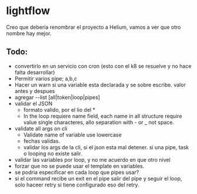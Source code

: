 # lightflow

Creo que debería renombrar el proyecto a Helium, vamos a ver que otro nombre hay mejor.

## Todo:

- convertirlo en un servicio con cron (esto con el k8 se resuelve y no hace falta desarrollar)
- Permitir varios pipe; a,b,c
- Hacer un warn si una variable esta declarada y se sobre escribe. valor antes y despues
- agregar --list [all|token|loop|pipes]
- validar el JSON
	- formato valido, por el lio del *
	- In the loop requiere name field, each name in all structure require value single characteres, allo separation with - or _ not space.
- validate all args on cli
	- Validate name of variable use lowercase
	- fechas validas.
	- validar los args de la cli, si el json esta mal detener. si una pipe, task o looping no existe salir.
- validar las variables por loop, y no me acuerdo en que otro nivel
- forzar que no se puede usar el template en variables.
- se podria especificar en cada loop que pipes usar?
- si el command recibe un exit en el pipe salir del pipe y seguir el loop, solo haceer retry si tiene configurado eso del retry.
